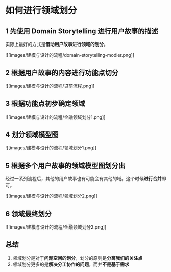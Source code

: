 # 如何进行领域划分

## 1 先使用 Domain Storytelling 进行用户故事的描述

实际上最好的方式是**借助用户故事进行领域的划分**。

![[images/建模与设计的流程/domain-storytelling-modler.png]]

## 2 根据用户故事的内容进行功能点切分

![[images/建模与设计的流程/贷前流程.png]]

## 3 根据功能点初步确定领域

![[images/建模与设计的流程/金融领域划分1.png]]

## 4 划分领域模型图

![[images/建模与设计的流程/领域划分1.png]]

## 5 根据多个用户故事的领域模型图划分出

经过一系列流程后，其他的用户故事也有可能会有其他的域。这个时候**进行合并**即可。

![[images/建模与设计的流程/领域划分2.png]]

## 6 领域最终划分

![[images/建模与设计的流程/金融领域划分2.png]]

## 总结

1. 领域划分是对于**问题空间的划分**，划分的原则是**分离我们的关注点**
2. 领域划分更多的是**解决分工协作的问题**，而并**不是基于需求**
